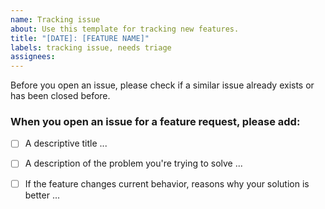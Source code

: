 ```yaml
---
name: Tracking issue
about: Use this template for tracking new features.
title: "[DATE]: [FEATURE NAME]"
labels: tracking issue, needs triage
assignees: 
---
```


Before you open an issue, please check if a similar issue already exists or has been closed before.

### When you open an issue for a feature request, please add:
- [ ] A descriptive title
...

- [ ] A description of the problem you're trying to solve
...

- [ ] If the feature changes current behavior, reasons why your solution is better
...